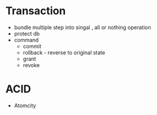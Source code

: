 # Transaction
- bundle multiple step into singal , all or nothing operation
- protect db
- command
  - commit
  - rollback  - reverse to original state
  - grant
  - revoke

# ACID
- Atomcity
